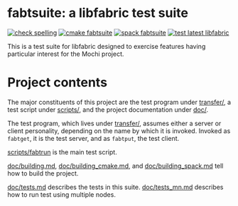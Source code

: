 # fabtsuite: a libfabric test suite
[![check spelling](https://github.com/mercury-hpc/fabtsuite/actions/workflows/spell.yml/badge.svg)](https://github.com/mercury-hpc/fabtsuite/actions/workflows/spell.yml)
[![cmake fabtsuite](https://github.com/mercury-hpc/fabtsuite/actions/workflows/cmake.yml/badge.svg)](https://github.com/mercury-hpc/fabtsuite/actions/workflows/cmake.yml)
[![spack fabtsuite](https://github.com/mercury-hpc/fabtsuite/actions/workflows/spack.yml/badge.svg)](https://github.com/mercury-hpc/fabtsuite/actions/workflows/spack.yml)
[![test latest libfabric](https://github.com/mercury-hpc/fabtsuite/actions/workflows/fabric.yml/badge.svg)](https://github.com/mercury-hpc/fabtsuite/actions/workflows/fabric.yml)

This is a test suite for libfabric designed to exercise features
having particular interest for the Mochi project.

# Project contents

The major constituents of this project are the test program under
[transfer/](transfer/), a test script under [scripts/](scripts/), and the project documentation
under [doc/](doc/).

The test program, which lives under [transfer/](transfer/), assumes either
a server or client personality, depending on the name by which
it is invoked.  Invoked as `fabtget`, it is the test server, and as `fabtput`,
the test client.

[scripts/fabtrun](scripts/fabtrun) is the main test script.

[doc/building.md](doc/building.md), 
[doc/building_cmake.md](doc/building_cmake.md), 
and [doc/building_spack.md](doc/building_spack.md)
tell how to build the project.

[doc/tests.md](doc/tests.md) describes the tests in this suite.
[doc/tests_mn.md](doc/tests_mn.md) describes how to run test using multiple nodes.
